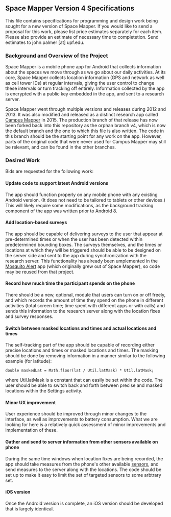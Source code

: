 ## Space Mapper Version 4 Specifications

This file contains specifications for programming and design work being sought for a new version of Space Mapper. If you would like to send a proposal for this work, please list price estimates separately for each item. Please also provide an estimate of necessary time to completetion. Send estimates to john.palmer [at] upf.edu.

### Background and Overview of the Project

Space Mapper is a mobile phone app for Android that collects information about the spaces we move through as we go about our daily activities. At its core, Space Mapper collects location information (GPS and network as well as cell tower IDs) at regular intervals, giving the user control to change these intervals or turn tracking off entirely. Information collected by the app is encrypted with a public key embedded in the app, and sent to a research server. 

Space Mapper went through multiple versions and releases during 2012 and 2013. It was also modified and released as a distinct research app called [Campus Mapper](https://github.com/JohnPalmer/CampusMapper) in 2015. The production branch of that release has now been forked back into this repository as the orphan branch v4, which is now the default branch and the one to which this file is also written. The code in this branch should be the starting point for any work on the app. However, parts of the original code that were never used for Campus Mapper may still be relevant, and can be found in the other branches.

### Desired Work

Bids are requested for the following work:

#### Update code to support latest Android versions

The app should function properly on any mobile phone with any existing Android version. (It does not need to be tailored to tablets or other devices.) This will likely require some modifications, as the background tracking component of the app was written prior to Android 8.

#### Add location-based surveys

The app should be capable of delivering surveys to the user that appear at pre-determined times or when the user has been detected within predetermined bounding boxes. The surveys themselves, and the times or locations at which they will be triggered should be able to be designed on the server side and sent to the app during synchronization with the research server. This functionality has already been umplemented in the [Mosquito Alert](https://github.com/MoveLab/tigatrapp-android/tree/Omatech_v1.50+) app (which originally grew out of Space Mapper), so code may be reused from that project. 

#### Record how much time the participant spends on the phone

There should be a new, optional, module that users can turn on or off freely, and which records the amount of time they spend on the phone in different activities (total screen time; time spent with different apps or with calls) and sends this information to the research server along with the location fixes and survey responses.

#### Switch between masked locations and times and actual locations and times

The self-tracking part of the app should be capable of recording either precise locations and times or masked locations and times. The masking should be done by removing information in a manner similar to the following example (for latitude):
```
double maskedLat = Math.floor(lat / Util.latMask) * Util.latMask;
```
where Util.latMask is a constant that can easily be set within the code. The user should be able to switch back and forth between precise and masked locations within the Settings activity.

#### Minor UX improvement

User experience should be improved through minor changes to the interface, as well as improvements to battery consumption. What we are looking for here is a relatively quick assessment of minor improvements and implementation of these.

#### Gather and send to server information from other sensors available on phone 

During the same time windows when location fixes are being recorded, the app should take measures from the phone's other available [sensors](https://developer.android.com/guide/topics/sensors/sensors_overview), and send measures to the server along with the locations. The code should be set up to make it easy to limit the set of targeted sensors to some arbtrary set.


#### iOS version

Once the Android version is complete, an iOS version should be developed that is largely identical.

